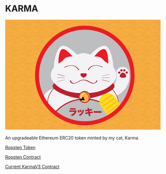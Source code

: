 # KARMA

![Karmatoken](karmatoken.jpg)

An upgradeable Ethereum ERC20 token minted by my cat, Karma.

[Ropsten Token](https://ropsten.etherscan.io/token/0xdCDA9d33Eb6eEf5C748743Bb1e2B7FBFBc500904)

[Ropsten Contract](https://ropsten.etherscan.io/address/0xdCDA9d33Eb6eEf5C748743Bb1e2B7FBFBc500904)

[Current KarmaV3 Contract](https://ropsten.etherscan.io/address/0x9e3be3194de7a033f82e7ac121b1036dd817f4c7#code)
